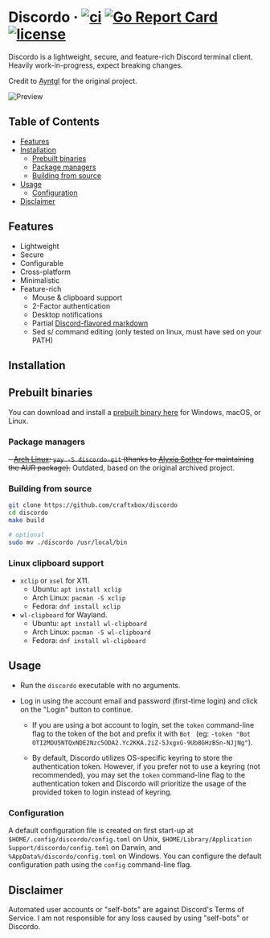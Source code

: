 # Discordo &middot; [![ci](https://github.com/craftxbox/discordo/actions/workflows/ci.yml/badge.svg)](https://github.com/craftxbox/discordo/actions/workflows/ci.yml) [![Go Report Card](https://goreportcard.com/badge/github.com/craftxbox/discordo)](https://goreportcard.com/report/github.com/craftxbox/discordo) [![license](https://img.shields.io/github/license/craftxbox/discordo?logo=github)](https://github.com/craftxbox/discordo/blob/master/LICENSE)

Discordo is a lightweight, secure, and feature-rich Discord terminal client. Heavily work-in-progress, expect breaking changes.

Credit to [Ayntgl](https://github.com/ayntgl) for the original project.

![Preview](.github/preview.png)

## Table of Contents

- [Features](#features)
- [Installation](#installation)
  - [Prebuilt binaries](#prebuilt-binaries)
  - [Package managers](#package-managers)
  - [Building from source](#building-from-source)
- [Usage](#usage)
  - [Configuration](#configuration)
- [Disclaimer](#disclaimer)

## Features

- Lightweight
- Secure
- Configurable
- Cross-platform
- Minimalistic
- Feature-rich
  - Mouse & clipboard support
  - 2-Factor authentication
  - Desktop notifications
  - Partial [Discord-flavored markdown](https://support.discord.com/hc/en-us/articles/210298617-Markdown-Text-101-Chat-Formatting-Bold-Italic-Underline-)
  - Sed s/ command editing (only tested on linux, must have sed on your PATH)

## Installation

## Prebuilt binaries

You can download and install a [prebuilt binary here](https://nightly.link/craftxbox/discordo/workflows/ci/main) for Windows, macOS, or Linux.

### Package managers

~~- [Arch Linux](https://aur.archlinux.org/packages/discordo-git/): `yay -S discordo-git` (thanks to [Alyxia Sother](https://github.com/lexisother) for maintaining the AUR package).~~ Outdated, based on the original archived project.

### Building from source

```bash
git clone https://github.com/craftxbox/discordo
cd discordo
make build

# optional
sudo mv ./discordo /usr/local/bin
```

### Linux clipboard support

- `xclip` or `xsel` for X11.
  - Ubuntu: `apt install xclip`
  - Arch Linux: `pacman -S xclip`
  - Fedora: `dnf install xclip`
- `wl-clipboard` for Wayland.
  - Ubuntu: `apt install wl-clipboard`
  - Arch Linux: `pacman -S wl-clipboard`
  - Fedora: `dnf install wl-clipboard`

## Usage

- Run the `discordo` executable with no arguments.

- Log in using the account email and password (first-time login) and click on the "Login" button to continue.

  - If you are using a bot account to login, set the `token` command-line flag to the token of the bot and prefix it with `Bot ` (eg: `-token "Bot OTI2MDU5NTQxNDE2Nzc5ODA2.Yc2KKA.2iZ-5JxgxG-9Ub8GHzBSn-NJjNg"`).

  - By default, Discordo utilizes OS-specific keyring to store the authentication token. However, if you prefer not to use a keyring (not recommended), you may set the `token` command-line flag to the authentication token and Discordo will prioritize the usage of the provided token to login instead of keyring.

### Configuration

A default configuration file is created on first start-up at `$HOME/.config/discordo/config.toml` on Unix, `$HOME/Library/Application Support/discordo/config.toml` on Darwin, and `%AppData%/discordo/config.toml` on Windows. You can configure the default configuration path using the `config` command-line flag.

## Disclaimer

Automated user accounts or "self-bots" are against Discord's Terms of Service. I am not responsible for any loss caused by using "self-bots" or Discordo.
